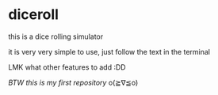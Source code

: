 # diceroll
this is a dice rolling simulator

it is very very simple to use, just follow the text in the terminal

LMK what other features to add :DD



*BTW this is my first repository* o(≧∇≦o)
